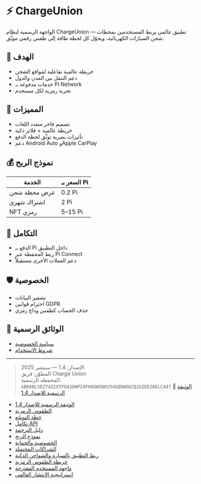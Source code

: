 # ⚡ ChargeUnion

الواجهة الرسمية لنظام ChargeUnion — تطبيق عالمي يربط المستخدمين بمحطات شحن السيارات الكهربائية، ويحوّل كل لحظة طاقة إلى طقس رقمي موثّق.

## 🎯 الهدف
- خريطة عالمية تفاعلية لمواقع الشحن
- دعم التنقل بين المدن والدول
- خدمات مدفوعة بـ Pi Network
- تجربة رمزية لكل مستخدم

## 📱 المميزات
- تصميم فاخر متعدد اللغات
- خريطة عالمية + فلاتر ذكية
- تأثيرات بصرية توثّق لحظة الدفع
- دعم Android Auto وApple CarPlay

## 💰 نموذج الربح
| الخدمة | السعر بـ Pi |
|--------|-------------|
| عرض محطة شحن | 0.2 Pi |
| اشتراك شهري | 2 Pi |
| NFT رمزي | 5–15 Pi |

## 🔗 التكامل
- الدفع بـ Pi داخل التطبيق
- ربط المحفظة عبر Pi Connect
- دعم العملات الأخرى مستقبلاً

## 🛡️ الخصوصية
- تشفير البيانات
- احترام قوانين GDPR
- حذف الحساب كطقس وداع رمزي

## 📜 الوثائق الرسمية
- [سياسة الخصوصية](https://chargeunion.com/privacy)
- [شروط الاستخدام](https://chargeunion.com/terms)

---

> الإصدار: 1.4 — سبتمبر 2025  
> المطوّر: فريق Charge Union  
> المحفظة الرسمية: `GBHXBLVEZT4ZIXTFO43OWP24FK6GW5BKV54GQDWOGCQ2GIEE2AELC447`
📜 [الوثيقة الرسمية للإصدار 1.4](docs/ChargeUnion_1.4_Official.md)
- [الوثيقة الرسمية للإصدار 1.4](docs/ChargeUnion_1.4_Official.md)
- [الطقوس الرمزية](docs/rituals.md)
- [خطة التوسّع](docs/expansion_plan.md)
- [تكامل API](docs/api_integration.md)
- [دليل الترجمة](docs/translation_guide.md)
- [نموذج الربح](docs/monetization_model.md)
- [الخصوصية والحماية](docs/privacy_and_security.md)
- [الشراكات المحتملة](docs/partnerships.md)
- [ربط التطبيق بالسيارة والشواحن الذكية](docs/device_integration.md)
- [خريطة الطقوس الرمزية](docs/symbolic_map.md)
- [واجهة المستخدم المقترحة](docs/ui_design.md)
- [استراتيجية الانتشار العالمي](docs/global_strategy.md)
